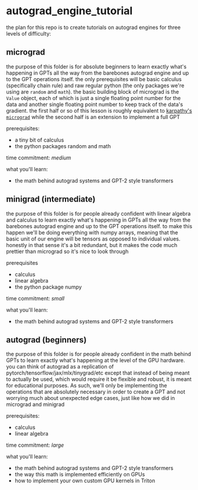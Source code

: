 # autograd_engine_tutorial
the plan for this repo is to create tutorials on autograd engines for three levels of difficulty:

## micrograd 
the purpose of this folder is for absolute beginners to learn exactly what's happening in GPTs all the way from the barebones autograd engine and up to the GPT operations itself. the only prerequisites will be basic calculus (specifically chain rule) and raw regular python (the only packages we're using are `random` and `math`). the basic building block of micrograd is the `Value` object, each of which is just a single floating point number for the data and another single floating point number to keep track of the data's gradient. the first half or so of this lesson is roughly equivalent to [karpathy's `micrograd`](https://youtu.be/VMj-3S1tku0?si=FM0qtfV-cvXr2kDJ) while the second half is an extension to implement a full GPT

prerequisites:
- a tiny bit of calculus
- the python packages random and math

time commitment: *medium*

what you'll learn:
- the math behind autograd systems and GPT-2 style transformers

## minigrad (intermediate)
the purpose of this folder is for people already confident with linear algebra and calculus to learn exactly what's happening in GPTs all the way from the barebones autograd engine and up to the GPT operations itself. to make this happen we'll be doing everything with numpy arrays, meaning that the basic unit of our engine will be tensors as opposed to individual values. honestly in that sense it's a bit redundant, but it makes the code much prettier than micrograd so it's nice to look through

prerequisites
- calculus
- linear algebra
- the python package numpy

time commitment: *small*

what you'll learn:
- the math behind autograd systems and GPT-2 style transformers

## autograd (beginners)
the purpose of this folder is for people already confident in the math behind GPTs to learn exactly what's happening at the level of the GPU hardware. you can think of autograd as a replication of pytorch/tensorflow/jax/mlx/tinygrad/etc except that instead of being meant to actually be used, which would require it be flexible and robust, it is meant for educational purposes. As such, we'll only be implementing the operations that are absolutely necessary in order to create a GPT and not worrying much about unexpected edge cases, just like how we did in micrograd and minigrad

prerequisites:
- calculus
- linear algebra

time commitment: *large*

what you'll learn:
- the math behind autograd systems and GPT-2 style transformers
- the way this math is implemented efficiently on GPUs
- how to implement your own custom GPU kernels in Triton